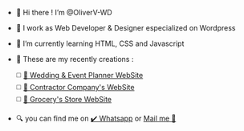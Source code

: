 - 👋 Hi there !  I’m @OliverV-WD
- 🌃 I work as Web Developer & Designer especialized on Wordpress
- 🌱 I’m currently learning HTML, CSS and Javascript
- 🦾 These are my recently creations :
  
 	◻️ 	<a href="https://personalplus.com.ve" target="_blank">👰 Wedding & Event Planner WebSite</a> <br>
  ◻️  <a href="https://oliverv-wd.github.io/thehugecompany.github.io/" target="_blank">🚧 Contractor Company's WebSite</a> <br>
  ◻️  <a href="https://oliverv-wd.github.io/summermarket.github.io/" target="_blank">🥑 Grocery's Store WebSite</a> <br>
  
- 🔍 you can find me on
   	<a href="https://wa.me/+584247894210" target="_blank">✔️ Whatsapp</a> or <a href="mailto:olivervicent.wd@gmail.com" target="_blank">Mail me 📩</a>   

